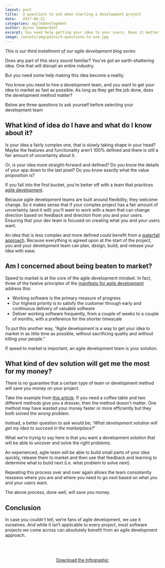 ```yaml
---
layout: post
title:  3 questions to ask when starting a development project
date:   2017-06-21
categories: agiledevelopment
author: Byron Sommardahl
excerpt: You need help getting your idea to your users. Does it matter how the job gets done?
image: /assets/img/posts/3-questions-to-ask.jpg
---
```


_This is our third installment of our agile development blog series_

Does any part of this story sound familiar? You’ve got an earth-shattering idea. One that will disrupt an entire industry. 
 
But you need some help making this idea become a reality. 
 
You know you need to hire a development team, and you want to get your idea to market as fast as possible. As long as 
they get the job done, does the development method matter?
 
Below are three questions to ask yourself before selecting your development team
 
## What kind of idea do I have and what do I know about it? ##
 
Is your idea a fairly complex one, that is slowly taking shape in your head? Maybe the features and functionality aren’t 100% 
defined and there is still a fair amount of uncertainty about it.
 
Or, is your idea more straight-forward and defined? Do you know the details of your app down to the last pixel? Do you know 
exactly what the value proposition is?
 
If you fall into the first bucket, you’re better off with a team that practices [agile development](http://www.allaboutagile.com/what-is-agile-10-key-principles/). 
 
Because agile development teams are built around flexibility, they welcome change. So it makes sense that if your complex 
project has a fair amount of uncertainty (and it will) you’ll want to work with a team that can change direction based on 
feedback and direction from you and your users. Ensuring that your dev team is focused on creating what you and your users 
want.
 
An idea that is less complex and more defined could benefit from a [waterfall approach](https://www.tutorialspoint.com/sdlc/sdlc_waterfall_model.htm). 
Because everything is agreed upon at the start of the project, you and your development team can plan, design, build, 
and release your idea with ease. 
 
## Am I concerned about being beaten to market? ##
 
Speed to market is at the core of the agile development mindset. In fact, three of the twelve principles of the [manifesto for 
agile development](http://agilemanifesto.org/principles.html) address this:
 
  + Working software is the primary measure of progress
  + Our highest priority is to satisfy the customer through early and continuous delivery of valuable software
  + Deliver working software frequently, from a couple of weeks to a couple of months, with a preference for the shorter 
  timescale
 
To put this another way, “Agile development is a way to get your idea to market in as little time as possible, without 
sacrificing quality and without killing your people.”
 
If speed to market is important, an agile development team is your solution.
 
## What kind of dev solution will get me the most for my money? ##
 
There is no guarantee that a certain type of team or development method will save you money on your project.
 
Take the example from [this article](http://tynerblain.com/blog/2013/07/09/is-agile-really-cheaper/). 
If you need a coffee table and two different methods give you a dresser, then the method doesn't matter. One method may 
have wasted your money faster or more efficiently but they both solved the _wrong_ problem.

Instead, a better question to ask would be; _‘What development solution will get my idea to succeed in the marketplace?’_
 
What we’re trying to say here is that you want a development solution that will be able to uncover and solve the _right_ 
problems. 
 
An experienced, agile team will be able to build small parts of your idea quickly, release them to market and then use that 
feedback and learning to determine what to build next (i.e. what problem to solve next).
 
Repeating this process over and over again allows the team consistently reassess where you are and where you need to go next 
based on what you and your users want.
 
The above process, done well, will save you money.
 
## Conclusion ##

In case you couldn’t tell, we’re fans of agile development, we use it ourselves. And while it isn’t applicable to every 
project, most software projects we come across can absolutely benefit from an agile development approach.

<div style="text-align:center; padding:50px 30px;">
  <a href="http://acklenavenue.com/assets/img/posts/Agile-scrum.png" class="btn btn-go" >Download the Infographic</a>
</div>
